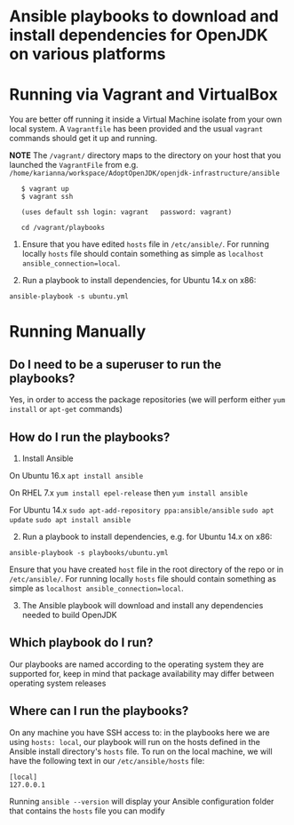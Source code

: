 # Ansible playbooks to download and install dependencies for OpenJDK on various platforms

# Running via Vagrant and VirtualBox 

You are better off running it inside a Virtual Machine isolate from your own local system. 
A `Vagrantfile` has been provided and the usual `vagrant` commands should get it up and running.

**NOTE** The `/vagrant/` directory maps to the directory on your host that you launched the `VagrantFile` from 
e.g. `/home/karianna/workspace/AdoptOpenJDK/openjdk-infrastructure/ansible`

```
   $ vagrant up
   $ vagrant ssh
   
   (uses default ssh login: vagrant   password: vagrant)
   
   cd /vagrant/playbooks   
```

1) Ensure that you have edited `hosts` file in `/etc/ansible/`. 
For running locally `hosts` file should contain something as simple as `localhost ansible_connection=local`.

1) Run a playbook to install dependencies, for Ubuntu 14.x on x86:

`ansible-playbook -s ubuntu.yml`

# Running Manually

## Do I need to be a superuser to run the playbooks?

Yes, in order to access the package repositories (we will perform either `yum install` or `apt-get` commands)

## How do I run the playbooks?

1) Install Ansible

On Ubuntu 16.x
`apt install ansible`

On RHEL 7.x
`yum install epel-release` then `yum install ansible`

For Ubuntu 14.x
`sudo apt-add-repository ppa:ansible/ansible`
`sudo apt update`
`sudo apt install ansible`

2) Run a playbook to install dependencies, e.g. for Ubuntu 14.x on x86:

`ansible-playbook -s playbooks/ubuntu.yml`

Ensure that you have created `host` file in the root directory of the repo or in `/etc/ansible/`. For running locally `hosts` file should contain something as simple as `localhost ansible_connection=local`.

3) The Ansible playbook will download and install any dependencies needed to build OpenJDK

## Which playbook do I run?

Our playbooks are named according to the operating system they are supported for, keep in mind that package availability may differ between operating system releases

## Where can I run the playbooks?

On any machine you have SSH access to: in the playbooks here we are using `hosts: local`, 
our playbook will run on the hosts defined in the Ansible install directory's `hosts` file. To run on the local machine, 
we will have the following text in our `/etc/ansible/hosts` file:
```
[local]
127.0.0.1
```
Running `ansible --version` will display your Ansible configuration folder that contains the `hosts` file you can modify
